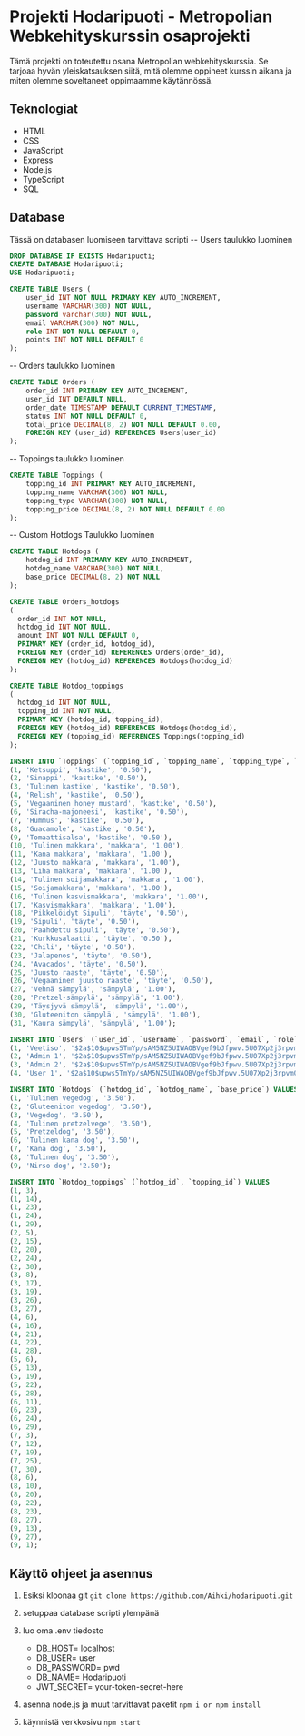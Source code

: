 # Projekti Hodaripuoti - Metropolian Webkehityskurssin osaprojekti

Tämä projekti on toteutettu osana Metropolian webkehityskurssia. Se tarjoaa hyvän yleiskatsauksen siitä, mitä olemme oppineet kurssin aikana ja miten olemme soveltaneet oppimaamme käytännössä.

## Teknologiat
- HTML
- CSS
- JavaScript
- Express
- Node.js
- TypeScript
- SQL


## Database

Tässä on databasen luomiseen tarvittava scripti
-- Users taulukko luominen
```sql
DROP DATABASE IF EXISTS Hodaripuoti;
CREATE DATABASE Hodaripuoti;
USE Hodaripuoti;
```
```sql
CREATE TABLE Users (
    user_id INT NOT NULL PRIMARY KEY AUTO_INCREMENT,
    username VARCHAR(300) NOT NULL,
    password varchar(300) NOT NULL,
    email VARCHAR(300) NOT NULL,
    role INT NOT NULL DEFAULT 0,
    points INT NOT NULL DEFAULT 0
);
```

-- Orders taulukko luominen
```sql
CREATE TABLE Orders (
    order_id INT PRIMARY KEY AUTO_INCREMENT,
    user_id INT DEFAULT NULL,
    order_date TIMESTAMP DEFAULT CURRENT_TIMESTAMP,
    status INT NOT NULL DEFAULT 0,
    total_price DECIMAL(8, 2) NOT NULL DEFAULT 0.00,
    FOREIGN KEY (user_id) REFERENCES Users(user_id)
);
```

-- Toppings taulukko luominen
```sql
CREATE TABLE Toppings (
    topping_id INT PRIMARY KEY AUTO_INCREMENT,
    topping_name VARCHAR(300) NOT NULL,
    topping_type VARCHAR(300) NOT NULL,
    topping_price DECIMAL(8, 2) NOT NULL DEFAULT 0.00
);
```
-- Custom Hotdogs Taulukko luominen
```sql
CREATE TABLE Hotdogs (
    hotdog_id INT PRIMARY KEY AUTO_INCREMENT,
    hotdog_name VARCHAR(300) NOT NULL,
    base_price DECIMAL(8, 2) NOT NULL
);
```
```sql
CREATE TABLE Orders_hotdogs
(
  order_id INT NOT NULL,
  hotdog_id INT NOT NULL,
  amount INT NOT NULL DEFAULT 0,
  PRIMARY KEY (order_id, hotdog_id),
  FOREIGN KEY (order_id) REFERENCES Orders(order_id),
  FOREIGN KEY (hotdog_id) REFERENCES Hotdogs(hotdog_id)
);
```
```sql
CREATE TABLE Hotdog_toppings
(
  hotdog_id INT NOT NULL,
  topping_id INT NOT NULL,
  PRIMARY KEY (hotdog_id, topping_id),
  FOREIGN KEY (hotdog_id) REFERENCES Hotdogs(hotdog_id),
  FOREIGN KEY (topping_id) REFERENCES Toppings(topping_id)
);
```
```sql
INSERT INTO `Toppings` (`topping_id`, `topping_name`, `topping_type`, `topping_price`) VALUES
(1, 'Ketsuppi', 'kastike', '0.50'),
(2, 'Sinappi', 'kastike', '0.50'),
(3, 'Tulinen kastike', 'kastike', '0.50'),
(4, 'Relish', 'kastike', '0.50'),
(5, 'Vegaaninen honey mustard', 'kastike', '0.50'),
(6, 'Siracha-majoneesi', 'kastike', '0.50'),
(7, 'Hummus', 'kastike', '0.50'),
(8, 'Guacamole', 'kastike', '0.50'),
(9, 'Tomaattisalsa', 'kastike', '0.50'),
(10, 'Tulinen makkara', 'makkara', '1.00'),
(11, 'Kana makkara', 'makkara', '1.00'),
(12, 'Juusto makkara', 'makkara', '1.00'),
(13, 'Liha makkara', 'makkara', '1.00'),
(14, 'Tulinen soijamakkara', 'makkara', '1.00'),
(15, 'Soijamakkara', 'makkara', '1.00'),
(16, 'Tulinen kasvismakkara', 'makkara', '1.00'),
(17, 'Kasvismakkara', 'makkara', '1.00'),
(18, 'Pikkelöidyt Sipuli', 'täyte', '0.50'),
(19, 'Sipuli', 'täyte', '0.50'),
(20, 'Paahdettu sipuli', 'täyte', '0.50'),
(21, 'Kurkkusalaatti', 'täyte', '0.50'),
(22, 'Chili', 'täyte', '0.50'),
(23, 'Jalapenos', 'täyte', '0.50'),
(24, 'Avacados', 'täyte', '0.50'),
(25, 'Juusto raaste', 'täyte', '0.50'),
(26, 'Vegaaninen juusto raaste', 'täyte', '0.50'),
(27, 'Vehnä sämpylä', 'sämpylä', '1.00'),
(28, 'Pretzel-sämpylä', 'sämpylä', '1.00'),
(29, 'Täysjyvä sämpylä', 'sämpylä', '1.00'),
(30, 'Gluteeniton sämpylä', 'sämpylä', '1.00'),
(31, 'Kaura sämpylä', 'sämpylä', '1.00');
```
```sql
INSERT INTO `Users` (`user_id`, `username`, `password`, `email`, `role`, `points`) VALUES
(1, 'Veetiso', '$2a$10$upws5TmYp/sAM5NZ5UIWAOBVgef9bJfpwv.5U07Xp2j3rpvm0hgvy', 'veetiso@mail.com', 2, 0),
(2, 'Admin 1', '$2a$10$upws5TmYp/sAM5NZ5UIWAOBVgef9bJfpwv.5U07Xp2j3rpvm0hgvy', 'user1@mail.com', 1, 0),
(3, 'Admin 2', '$2a$10$upws5TmYp/sAM5NZ5UIWAOBVgef9bJfpwv.5U07Xp2j3rpvm0hgvy', 'user2@mail.com', 2, 0),
(4, 'User 1', '$2a$10$upws5TmYp/sAM5NZ5UIWAOBVgef9bJfpwv.5U07Xp2j3rpvm0hgvy', 'user0@mail.com', 0, 0);
```
```sql
INSERT INTO `Hotdogs` (`hotdog_id`, `hotdog_name`, `base_price`) VALUES
(1, 'Tulinen vegedog', '3.50'),
(2, 'Gluteeniton vegedog', '3.50'),
(3, 'Vegedog', '3.50'),
(4, 'Tulinen pretzelvege', '3.50'),
(5, 'Pretzeldog', '3.50'),
(6, 'Tulinen kana dog', '3.50'),
(7, 'Kana dog', '3.50'),
(8, 'Tulinen dog', '3.50'),
(9, 'Nirso dog', '2.50');
```
```sql
INSERT INTO `Hotdog_toppings` (`hotdog_id`, `topping_id`) VALUES
(1, 3),
(1, 14),
(1, 23),
(1, 24),
(1, 29),
(2, 5),
(2, 15),
(2, 20),
(2, 24),
(2, 30),
(3, 8),
(3, 17),
(3, 19),
(3, 26),
(3, 27),
(4, 6),
(4, 16),
(4, 21),
(4, 22),
(4, 28),
(5, 6),
(5, 13),
(5, 19),
(5, 22),
(5, 28),
(6, 11),
(6, 23),
(6, 24),
(6, 29),
(7, 3),
(7, 12),
(7, 19),
(7, 25),
(7, 30),
(8, 6),
(8, 10),
(8, 20),
(8, 22),
(8, 23),
(8, 27),
(9, 13),
(9, 27),
(9, 1);
```

## Käyttö ohjeet ja asennus

1. Esiksi kloonaa git
   ```git clone https://github.com/Aihki/hodaripuoti.git```

2. setuppaa database scripti ylempänä
3.  luo oma .env tiedosto
    - DB_HOST= localhost
    - DB_USER= user
    - DB_PASSWORD= pwd
    - DB_NAME= Hodaripuoti
    - JWT_SECRET= your-token-secret-here

    
5. asenna node.js ja muut tarvittavat paketit
   ```npm i or npm install```
6. käynnistä verkkosivu
   ```npm start```
